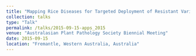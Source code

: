 ```yaml
---
title: "Mapping Rice Diseases for Targeted Deployment of Resistant Varieties in India"
collection: talks
type: "Talk"
permalink: /talks/2015-09-15-apps_2015
venue: "Australasian Plant Pathology Society Biennial Meeting"
date: 2015-09-15
location: "Fremantle, Western Australia, Australia"
---
```


